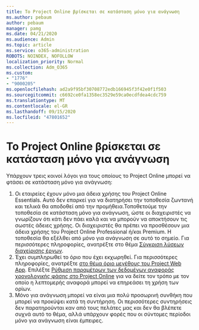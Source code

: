 ```yaml
---
title: Το Project Online βρίσκεται σε κατάσταση μόνο για ανάγνωση
ms.author: pebaum
author: pebaum
manager: pamg
ms.date: 04/21/2020
ms.audience: Admin
ms.topic: article
ms.service: o365-administration
ROBOTS: NOINDEX, NOFOLLOW
localization_priority: Normal
ms.collection: Adm_O365
ms.custom:
- "1776"
- "9000205"
ms.openlocfilehash: ad2a9f95bf30708772edb166945f3f42e0f1f503
ms.sourcegitcommit: c6692ce0fa1358ec3529e59ca0ecdfdea4cdc759
ms.translationtype: MT
ms.contentlocale: el-GR
ms.lasthandoff: 09/15/2020
ms.locfileid: "47801652"
---
```

# <a name="project-online-is-in-a-read-only-state"></a>Το Project Online βρίσκεται σε κατάσταση μόνο για ανάγνωση

Υπάρχουν τρεις κοινοί λόγοι για τους οποίους το Project Online μπορεί να φτάσει σε κατάσταση μόνο για ανάγνωση:

1. Οι εταιρείες έχουν μόνο μια άδεια χρήσης του Project Online Essentials. Αυτό δεν επαρκεί για να διατηρήσει την τοποθεσία ζωντανή και τελικά θα αποδοθεί από την προμήθεια.Τοποθετούμε την τοποθεσία σε κατάσταση μόνο για ανάγνωση, ώστε οι διαχειριστές να γνωρίζουν ότι κάτι δεν πάει καλά και να μπορούν να αποκτήσουν τις σωστές άδειες χρήσης. Οι διαχειριστές θα πρέπει να προσθέσουν μια άδεια χρήσης του Project Online Professional ή/και Premium. Η τοποθεσία θα εξέλθει από μόνο για ανάγνωση σε αυτό το σημείο. Για περισσότερες πληροφορίες, ανατρέξτε στο θέμα [Σύγκριση λύσεων διαχείρισης έργων](https://products.office.com/project/compare-microsoft-project-management-software?tab=1).
2. Έχει συμπληρωθεί το όριο που έχει εκχωρηθεί. Για περισσότερες πληροφορίες, ανατρέξτε [στο θέμα όριο μεγέθους του Project Web App](https://docs.microsoft.com/projectonline/tune-project-online-performance#project-web-app-quota). Επιλέξτε [Ρύθμιση παραμέτρων των δεδομένων αναφοράς χρονολογικής φάσης στο Project Online](https://docs.microsoft.com/ProjectOnline/configure-rollup-of-timephased-reporting-data-in-project-online) για να δείτε τον τρόπο με τον οποίο η λεπτομερής αναφορά μπορεί να επηρεάσει τη χρήση των ορίων.
3. Μόνο για ανάγνωση μπορεί να είναι μια πολύ προσωρινή συνθήκη που μπορεί να προκύψει κατά τη συντήρηση. Οι περισσότερες συντηρήσεις δεν παρατηρούνται καν από τους πελάτες μας και δεν θα βλέπετε συχνά αυτό το θέμα, αλλά υπάρχουν φορές που οι σύντομες περίοδοι μόνο για ανάγνωση είναι έμπειρες.
